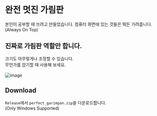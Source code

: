 # 완전 멋진 가림판
본인이 공부할 때 쓰려고 만들었습니다. 컴퓨터 화면에 있는 것들은 뭐든 가려줍니다. (Always On Top)
## 진짜로 가림판 역할만 합니다.
크기도 아무렇게나 조정할 수 있습니다.<br>
무언가를 암기할 때 사용해 보세요. <br>
<br>
![image](https://user-images.githubusercontent.com/100339835/211200085-70ca6246-5926-4e5f-884b-4cd9a91d2880.png)
<br>
## Download
`Release`에서 `perfect_garimpan.zip`을 다운로드합니다. 
<br>(Only Windows Supported)
